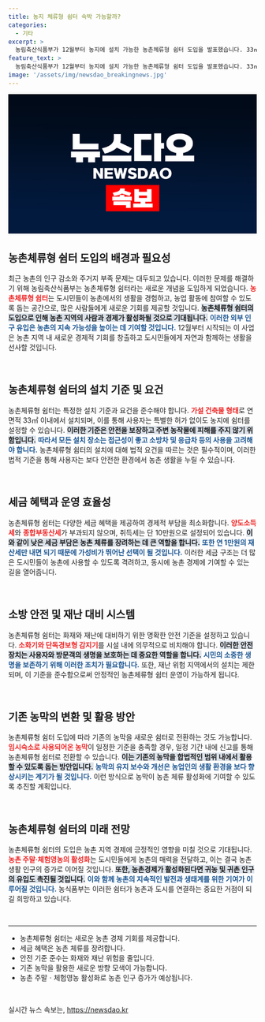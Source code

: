 ```yaml
---
title: 농지 체류형 쉼터 숙박 가능할까?
categories:
  - 기타
excerpt: >
  농림축산식품부가 12월부터 농지에 설치 가능한 농촌체류형 쉼터 도입을 발표했습니다. 33㎡ 이내의 안전 기준을 갖춘 임시숙소로, 세금 부담이 적어 농촌 생활 인구 유입에 기여할 전망입니다.
feature_text: >
  농림축산식품부가 12월부터 농지에 설치 가능한 농촌체류형 쉼터 도입을 발표했습니다. 33㎡ 이내의 안전 기준을 갖춘 임시숙소로, 세금 부담이 적어 농촌 생활 인구 유입에 기여할 전망입니다.
image: '/assets/img/newsdao_breakingnews.jpg'
---
```


<p><img src="/assets/img/newsdao_breakingnews.jpg" alt="flaretime 속보" /></p>

<h2 data-ke-size="size26">농촌체류형 쉼터 도입의 배경과 필요성</h2>

<p data-ke-size="size16">최근 농촌의 인구 감소와 주거지 부족 문제는 대두되고 있습니다. 이러한 문제를 해결하기 위해 농림축산식품부는 농촌체류형 쉼터라는 새로운 개념을 도입하게 되었습니다. <b><span style="color: #ee2323;">농촌체류형 쉼터</span></b>는 도시민들이 농촌에서의 생활을 경험하고, 농업 활동에 참여할 수 있도록 돕는 공간으로, 많은 사람들에게 새로운 기회를 제공할 것입니다. <b><span style="background-color: #21538527;">농촌체류형 쉼터의 도입으로 인해 농촌 지역의 사람과 경제가 활성화될 것으로 기대됩니다.</span></b> <b><span style="color: #1a5490;">이러한 외부 인구 유입은 농촌의 지속 가능성을 높이는 데 기여할 것입니다.</span></b> 12월부터 시작되는 이 사업은 농촌 지역 내 새로운 경제적 기회를 창출하고 도시민들에게 자연과 함께하는 생활을 선사할 것입니다.</p>

<p data-ke-size="size16">&nbsp;</p>

<h2 data-ke-size="size26">농촌체류형 쉼터의 설치 기준 및 요건</h2>

<p data-ke-size="size16">농촌체류형 쉼터는 특정한 설치 기준과 요건을 준수해야 합니다. <b><span style="color: #ee2323;">가설 건축물 형태</span></b>로 연면적 33㎡ 이내에서 설치되며, 이를 통해 사용자는 특별한 허가 없이도 농지에 쉼터를 설정할 수 있습니다. <b><span style="background-color: #21538527;">이러한 기준은 안전을 보장하고 주변 농작물에 피해를 주지 않기 위함입니다.</span></b> <b><span style="color: #1a5490;">따라서 모든 설치 장소는 접근성이 좋고 소방차 및 응급차 등의 사용을 고려해야 합니다.</span></b> 농촌체류형 쉼터의 설치에 대해 법적 요건을 따르는 것은 필수적이며, 이러한 법적 기준을 통해 사용자는 보다 안전한 환경에서 농촌 생활을 누릴 수 있습니다.</p>

<p data-ke-size="size16">&nbsp;</p>

<h2 data-ke-size="size26">세금 혜택과 운영 효율성</h2>

<p data-ke-size="size16">농촌체류형 쉼터는 다양한 세금 혜택을 제공하여 경제적 부담을 최소화합니다. <b><span style="color: #ee2323;">양도소득세</span></b>와 <b><span style="color: #ee2323;">종합부동산세</span></b>가 부과되지 않으며, 취득세는 단 10만원으로 설정되어 있습니다. <b><span style="background-color: #21538527;">이와 같이 낮은 세금 부담은 농촌 체류를 장려하는 데 큰 역할을 합니다.</span></b> <b><span style="color: #1a5490;">또한 연 1만원의 재산세만 내면 되기 때문에 가성비가 뛰어난 선택이 될 것입니다.</span></b> 이러한 세금 구조는 더 많은 도시민들이 농촌에 사용할 수 있도록 격려하고, 동시에 농촌 경제에 기여할 수 있는 길을 열어줍니다.</p>

<p data-ke-size="size16">&nbsp;</p>

<h2 data-ke-size="size26">소방 안전 및 재난 대비 시스템</h2>

<p data-ke-size="size16">농촌체류형 쉼터는 화재와 재난에 대비하기 위한 명확한 안전 기준을 설정하고 있습니다. <b><span style="color: #ee2323;">소화기와 단독경보형 감지기</span></b>를 시설 내에 의무적으로 비치해야 합니다. <b><span style="background-color: #21538527;">이러한 안전 장치는 사용자와 방문객의 생명을 보호하는 데 중요한 역할을 합니다.</span></b> <b><span style="color: #1a5490;">시민의 소중한 생명을 보존하기 위해 이러한 조치가 필요합니다.</span></b> 또한, 재난 위험 지역에서의 설치는 제한되며, 이 기준을 준수함으로써 안정적인 농촌체류형 쉼터 운영이 가능하게 됩니다.</p>

<p data-ke-size="size16">&nbsp;</p>

<h2 data-ke-size="size26">기존 농막의 변환 및 활용 방안</h2>

<p data-ke-size="size16">농촌체류형 쉼터 도입에 따라 기존의 농막을 새로운 쉼터로 전환하는 것도 가능합니다. <b><span style="color: #ee2323;">임시숙소로 사용되어온 농막</span></b>이 일정한 기준을 충족할 경우, 일정 기간 내에 신고를 통해 농촌체류형 쉼터로 전환할 수 있습니다. <b><span style="background-color: #21538527;">이는 기존의 농막을 합법적인 범위 내에서 활용할 수 있도록 돕는 방안입니다.</span></b> <b><span style="color: #1a5490;">농막의 유지 보수와 개선은 농업인의 생활 환경을 보다 향상시키는 계기가 될 것입니다.</span></b> 이런 방식으로 농막이 농촌 체류 활성화에 기여할 수 있도록 추진할 계획입니다.</p>

<p data-ke-size="size16">&nbsp;</p>

<h2 data-ke-size="size26">농촌체류형 쉼터의 미래 전망</h2>

<p data-ke-size="size16">농촌체류형 쉼터의 도입은 농촌 지역 경제에 긍정적인 영향을 미칠 것으로 기대됩니다. <b><span style="color: #ee2323;">농촌 주말‧체험영농의 활성화</span></b>는 도시민들에게 농촌의 매력을 전달하고, 이는 결국 농촌 생활 인구의 증가로 이어질 것입니다. <b><span style="background-color: #21538527;">또한, 농촌경제가 활성화된다면 귀농 및 귀촌 인구의 유입도 촉진될 것입니다.</span></b> <b><span style="color: #1a5490;">이와 함께 농촌의 지속적인 발전과 생태계를 위한 기여가 이루어질 것입니다.</span></b> 농식품부는 이러한 쉼터가 농촌과 도시를 연결하는 중요한 거점이 되길 희망하고 있습니다.</p>

<p data-ke-size="size16">&nbsp;</p>

<hr style="height: 1px;">

<ul>
    <li>농촌체류형 쉼터는 새로운 농촌 경제 기회를 제공합니다.</li>
    <li>세금 혜택은 농촌 체류를 장려합니다.</li>
    <li>안전 기준 준수는 화재와 재난 위험을 줄입니다.</li>
    <li>기존 농막을 활용한 새로운 방향 모색이 가능합니다.</li>
    <li>농촌 주말ㆍ체험영농 활성화로 농촌 인구 증가가 예상됩니다.</li>
</ul>

<p data-ke-size="size16">&nbsp;</p>
실시간 뉴스 속보는, <a href="https://newsdao.kr" rel="dofollow">https://newsdao.kr</a>


